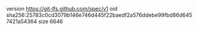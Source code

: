 version https://git-lfs.github.com/spec/v1
oid sha256:25783c0cd3079b146e746d445f22baedf2a576ddebe99fbd86d6457421a54364
size 6646
